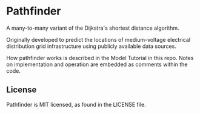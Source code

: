 # Pathfinder

A many-to-many variant of the Dijkstra's shortest distance algorithm.

Originally developed to predict the locations of medium-voltage electrical distribution grid infrastructure using publicly available data sources.

How pathfinder works is described in the Model Tutorial in this repo.
Notes on implementation and operation are embedded as comments within the code.

## License
Pathfinder is MIT licensed, as found in the LICENSE file.
